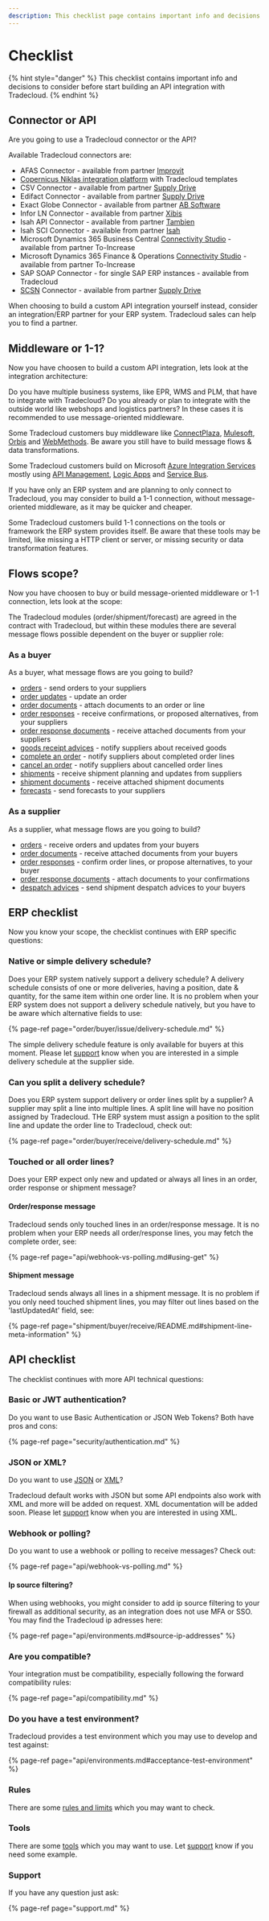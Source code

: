 ```yaml
---
description: This checklist page contains important info and decisions to make before starting API client development.
---
```


# Checklist

{% hint style="danger" %}
This checklist contains important info and decisions to consider before start building an API integration with Tradecloud.
{% endhint %}

## Connector or API

Are you going to use a Tradecloud connector or the API?

Available Tradecloud connectors are:

* AFAS Connector - available from partner [Improvit](https://www.improvit.nl/)
* [Copernicus Niklas integration platform](https://www.copernicus.nl/en/products/niklas-integration-platform/) with Tradecloud templates
* CSV Connector - available from partner [Supply Drive](https://supplydrive.cloud/)
* Edifact Connector - available from partner [Supply Drive](https://supplydrive.cloud/)
* Exact Globe Connector - available from partner [AB Software](https://www.wijzijnab.nl/)
* Infor LN Connector - available from partner [Xibis](https://xibis.nl/)
* Isah API Connector - available from partner [Tambien](https://tambien.nl)
* Isah SCI Connector - available from partner [Isah](https://isah.com)
* Microsoft Dynamics 365 Business Central [Connectivity Studio](https://www.to-increase.com/business-integration/microsoft-dynamics-bc/connectivity-studio) - available from partner To-Increase 
* Microsoft Dynamics 365 Finance & Operations [Connectivity Studio](https://www.to-increase.com/business-integration/connectivity-studio) - available from partner To-Increase
* SAP SOAP Connector - for single SAP ERP instances - available from Tradecloud
* [SCSN](https://smart-connected.nl) Connector - available from partner [Supply Drive](https://supplydrive.cloud/)

When choosing to build a custom API integration yourself instead, consider an integration/ERP partner for your ERP system.
Tradecloud sales can help you to find a partner.

## Middleware or 1-1?

Now you have choosen to build a custom API integration, lets look at the integration architecture: 

Do you have multiple business systems, like EPR, WMS and PLM, that have to integrate with Tradecloud?
Do you already or plan to integrate with the outside world like webshops and logistics partners?
In these cases it is recommended to use message-oriented middleware.

Some Tradecloud customers buy middleware like [ConnectPlaza](https://www.connectplaza.com/#1), [Mulesoft](https://www.mulesoft.com/), [Orbis](https://www.orbis-software.nl/) and [WebMethods](https://www.softwareag.com/en_corporate/platform/integration-apis/webmethods-integration.html). Be aware you still have to build message flows & data transformations.

Some Tradecloud customers build on Microsoft [Azure Integration Services](https://azure.microsoft.com/en-us/products/category/integration) mostly using [API Management](https://azure.microsoft.com/en-us/products/api-management), [Logic Apps](https://learn.microsoft.com/en-us/azure/logic-apps/logic-apps-overview) and [Service Bus](https://azure.microsoft.com/en-us/products/service-bus). 
 
 If you have only an ERP system and are planning to only connect to Tradecloud, you may consider to build a 1-1 connection, 
 without message-oriented middleware, as it may be quicker and cheaper. 

Some Tradecloud customers build 1-1 connections on the tools or framework the ERP system provides itself. Be aware that these tools may be limited, like missing a HTTP client or server, or missing security or data transformation features.

## Flows scope?

Now you have choosen to buy or build message-oriented middleware or 1-1 connection, lets look at the scope:

The Tradecloud modules (order/shipment/forecast) are agreed in the contract with Tradecloud, but within these modules there are several message flows possible dependent on the buyer or supplier role:

### As a buyer

As a buyer, what message flows are you going to build?

* [orders](order/buyer/issue/README.md) - send orders to your suppliers
* [order updates](order/buyer/update.md) - update an order 
* [order documents](order/buyer/issue/attach-document.md) - attach documents to an order or line
* [order responses](order/buyer/receive/README.md) - receive confirmations, or proposed alternatives, from your suppliers
* [order response documents](order/buyer/receive/download-document.md) - receive attached documents from your suppliers
* [goods receipt advices](order/buyer/receive-goods.md) - notify suppliers about received goods
* [complete an order](order/buyer/complete.md) - notify suppliers about completed order lines
* [cancel an order](order/buyer/cancel.md) - notify suppliers about cancelled order lines
* [shipments](shipment/buyer/receive.md) - receive shipment planning and updates from suppliers
* [shipment documents](shipment/buyer/download-documents.md) - receive attached shipment documents
* [forecasts](forecast/issue.md) - send forecasts to your suppliers

### As a supplier

As a supplier, what message flows are you going to build?

* [orders](order/supplier/receive/README.md) - receive orders and updates from your buyers
* [order documents](order/supplier/receive/download-document.md) - receive attached documents from your buyers
* [order responses](order/supplier/send-order-response/README.md) - confirm order lines, or propose alternatives, to your buyer
* [order response documents](order/supplier/send-order-response/attach-document.md) - attach documents to your confirmations
* [despatch advices](shipment/send-despatch-advice.md) - send shipment despatch advices to your buyers

## ERP checklist

Now you know your scope, the checklist continues with ERP specific questions:

### Native or simple delivery schedule?

Does your ERP system natively support a delivery schedule? A delivery schedule consists of one or more deliveries, having a position, date & quantity, for the same item within one order line. It is no problem when your ERP system does not support a delivery schedule natively, but you have to be aware which alternative fields to use:

{% page-ref page="order/buyer/issue/delivery-schedule.md" %}

The simple delivery schedule feature is only available for buyers at this moment.
Please let [support](support.md) know when you are interested in a simple delivery schedule at the supplier side.

### Can you split a delivery schedule?

Does you ERP system support delivery or order lines split by a supplier? A supplier may split a line into multiple lines. A split line will have no position assigned by Tradecloud. THe ERP system must assign a position to the split line and update the order line to Tradecloud, check out:

{% page-ref page="order/buyer/receive/delivery-schedule.md" %}

### Touched or all order lines?

Does your ERP expect only new and updated or always all lines in an order, order response or shipment message?

#### Order/response message

Tradecloud sends only touched lines in an order/response message. It is no problem when your ERP needs all order/response lines, you may fetch the complete order, see:

{% page-ref page="api/webhook-vs-polling.md#using-get" %}

#### Shipment message

Tradecloud sends always all lines in a shipment message. It is no problem if you only need touched shipment lines, you may filter out lines based on the 'lastUpdatedAt' field, see:

{% page-ref page="shipment/buyer/receive/README.md#shipment-line-meta-information" %}

## API checklist

The checklist continues with more API technical questions:

### Basic or JWT authentication?

Do you want to use Basic Authentication or JSON Web Tokens? Both have pros and cons:

{% page-ref page="security/authentication.md" %}

### JSON or XML?

Do you want to use [JSON](api/standards.md#json) or [XML](api/standards.md#xml)?

Tradecloud default works with JSON but some API endpoints also work with XML and more will be added on request. 
XML documentation will be added soon. Please let [support](support.md) know when you are interested in using XML.

### Webhook or polling?

Do you want to use a webhook or polling to receive messages? Check out:

{% page-ref page="api/webhook-vs-polling.md" %}

#### Ip source filtering?

When using webhooks, you might consider to add ip source filtering to your firewall as additional security, as an integration does not use MFA or SSO. You may find the Tradecloud ip adresses here:

{% page-ref page="api/environments.md#source-ip-addresses" %}

### Are you compatible?

Your integration must be compatibility, especially following the forward compatibility rules:

{% page-ref page="api/compatibility.md" %}

### Do you have a test environment?

Tradecloud provides a test environment which you may use to develop and test against:

{% page-ref page="api/environments.md#acceptance-test-environment" %}

### Rules

There are some [rules and limits](api/rules.md) which you may want to check.

### Tools

There are some [tools](api/tools/README.md) which you may want to use. Let [support](support.md) know if you need some example.

### Support

If you have any question just ask:

{% page-ref page="support.md" %}
